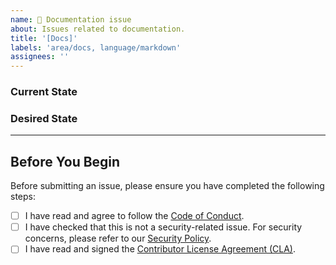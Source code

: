 ```yaml
---
name: 📄 Documentation issue
about: Issues related to documentation.
title: '[Docs]'
labels: 'area/docs, language/markdown'
assignees: ''
---
```


### Current State


### Desired State


---
## Before You Begin

Before submitting an issue, please ensure you have completed the following steps:

- [ ] I have read and agree to follow the [Code of Conduct](https://github.com/reclaimprotocol/.github/blob/main/Code-of-Conduct.md).
- [ ] I have checked that this is not a security-related issue. For security concerns, please refer to our [Security Policy](https://github.com/reclaimprotocol/.github/blob/main/SECURITY.md).
- [ ] I have read and signed the [Contributor License Agreement (CLA)](https://github.com/reclaimprotocol/.github/blob/main/CLA.md).
